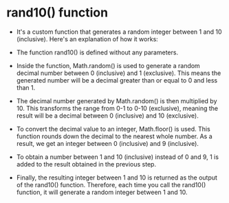 # rand10() function 

* It's a custom function that generates a random integer between 1 and 10 (inclusive). Here's an explanation of how it works:

* The function rand10() is defined without any parameters.

* Inside the function, Math.random() is used to generate a random decimal number between 0 (inclusive) and 1 (exclusive). This means the generated number will be a decimal greater than or equal to 0 and less than 1.

* The decimal number generated by Math.random() is then multiplied by 10. This transforms the range from 0-1 to 0-10 (exclusive), meaning the result will be a decimal between 0 (inclusive) and 10 (exclusive).

* To convert the decimal value to an integer, Math.floor() is used. This function rounds down the decimal to the nearest whole number. As a result, we get an integer between 0 (inclusive) and 9 (inclusive).

* To obtain a number between 1 and 10 (inclusive) instead of 0 and 9, 1 is added to the result obtained in the previous step.

* Finally, the resulting integer between 1 and 10 is returned as the output of the rand10() function.
Therefore, each time you call the rand10() function, it will generate a random integer between 1 and 10.